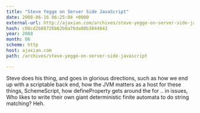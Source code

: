 ```yaml
---
title: "Steve Yegge on Server Side JavaScript"
date: 2008-06-16 06:25:04 +0000
external-url: http://ajaxian.com/archives/steve-yegge-on-server-side-javascript
hash: c08cd2b88726b62b8a76da00b3844842
year: 2008
month: 06
scheme: http
host: ajaxian.com
path: /archives/steve-yegge-on-server-side-javascript

---
```


Steve does his thing, and goes in glorious directions, such as how we end up with a scriptable back end, how the JVM matters as a host for these things, SchemeScript, how defineProperty gets around the for .. in issues, Who likes to write their own giant deterministic finite automata to do string matching? Heh.
